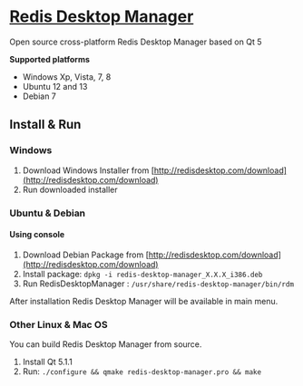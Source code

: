 [Redis Desktop Manager](http://redisdesktop.com "Redis Desktop Manager Offical Site")
===================

Open source cross-platform Redis Desktop Manager based on Qt 5


**Supported platforms**

- Windows Xp, Vista, 7, 8
- Ubuntu 12 and 13
- Debian 7


## Install & Run ##

### Windows ###

1. Download Windows Installer from [http://redisdesktop.com/download](http://redisdesktop.com/download)
2. Run downloaded installer


### Ubuntu & Debian ###

#### Using console ####

1. Download Debian Package from  [http://redisdesktop.com/download](http://redisdesktop.com/download)
2. Install package:
    `dpkg -i redis-desktop-manager_X.X.X_i386.deb`
3. Run RedisDesktopManager :
	`/usr/share/redis-desktop-manager/bin/rdm`

After installation Redis Desktop Manager will be available in main menu.

### Other Linux & Mac OS  ###
You can build Redis Desktop Manager from source.

1. Install Qt 5.1.1
2. Run:
	`./configure && qmake redis-desktop-manager.pro && make`



